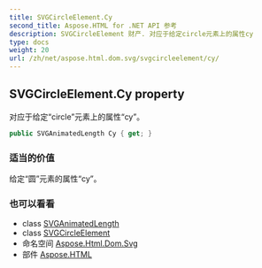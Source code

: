 ```yaml
---
title: SVGCircleElement.Cy
second_title: Aspose.HTML for .NET API 参考
description: SVGCircleElement 财产. 对应于给定circle元素上的属性cy
type: docs
weight: 20
url: /zh/net/aspose.html.dom.svg/svgcircleelement/cy/
---
```

## SVGCircleElement.Cy property

对应于给定“circle”元素上的属性“cy”。

```csharp
public SVGAnimatedLength Cy { get; }
```

### 适当的价值

给定“圆”元素的属性“cy”。

### 也可以看看

* class [SVGAnimatedLength](../../../aspose.html.dom.svg.datatypes/svganimatedlength/)
* class [SVGCircleElement](../)
* 命名空间 [Aspose.Html.Dom.Svg](../../svgcircleelement/)
* 部件 [Aspose.HTML](../../../)


